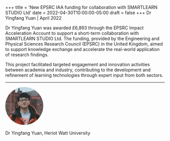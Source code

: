 +++
title = 'New EPSRC IAA funding for collaboration with SMARTLEARN STUDIO Ltd'
date = 2022-04-30T10:00:00-05:00
draft = false
+++
Dr Yingfang Yuan | April 2022

Dr Yingfang Yuan was awarded £6,893 through the EPSRC Impact Acceleration Account to support a short-term collaboration with SMARTLEARN STUDIO Ltd. The funding, provided by the Engineering and Physical Sciences Research Council (EPSRC) in the United Kingdom, aimed to support knowledge exchange and accelerate the real-world application of research findings.

This project facilitated targeted engagement and innovation activities between academia and industry, contributing to the development and refinement of learning technologies through expert input from both sectors.

---

<div class="row" style="margin-bottom:0.5em;">
  <div class="team-image col-lg-2 d-flex align-items-center justify-content-start">
    <img alt="Photo of YY" src="/images/team/yuan-yingfang.jpg" style="width:120px;height:120px;object-fit:cover;border-radius:50%;">
  </div>
</div>
<div class="row">
  <div class="team-meta col-lg-2 d-flex align-items-center justify-content-start">
    <p class="team-name mb-0" style="text-align:left;width:100%;">Dr Yingfang Yuan, Heriot Watt University</p>
  </div>
</div>